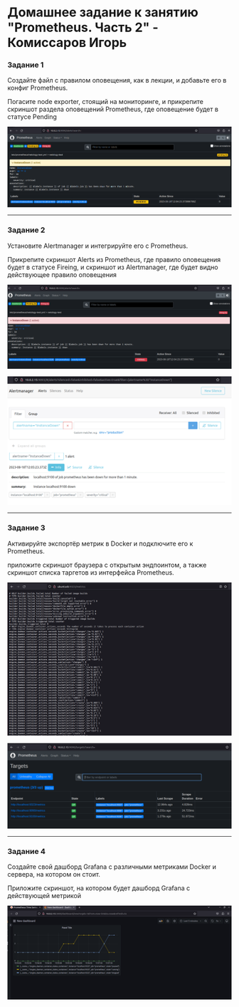 # Домашнее задание к занятию "Prometheus. Часть 2" - Комиссаров Игорь

### Задание 1

Создайте файл с правилом оповещения, как в лекции, и добавьте его в конфиг Prometheus.

Погасите node exporter, стоящий на мониторинге, и прикрепите скриншот раздела оповещений Prometheus, где оповещение будет в статусе Pending

![10.png](https://github.com/reocoker85/8-01-git-hw/blob/main/hw-05/img/10.png)

---

### Задание 2

Установите Alertmanager и интегрируйте его с Prometheus.

Прикрепите скриншот Alerts из Prometheus, где правило оповещения будет в статусе Fireing, и скриншот из Alertmanager, где будет видно действующее правило оповещения

![11.png](https://github.com/reocoker85/8-01-git-hw/blob/main/hw-05/img/11.png)

![12.png](https://github.com/reocoker85/8-01-git-hw/blob/main/hw-05/img/12.png)

---

### Задание 3

Активируйте экспортёр метрик в Docker и подключите его к Prometheus.

приложите скриншот браузера с открытым эндпоинтом, а также скриншот списка таргетов из интерфейса Prometheus.

![13.png](https://github.com/reocoker85/8-01-git-hw/blob/main/hw-05/img/13.png)

![14.png](https://github.com/reocoker85/8-01-git-hw/blob/main/hw-05/img/14.png)

---

### Задание 4

Создайте свой дашборд Grafana с различными метриками Docker и сервера, на котором он стоит.

Приложите скриншот, на котором будет дашборд Grafana с действующей метрикой

![15.png](https://github.com/reocoker85/8-01-git-hw/blob/main/hw-05/img/15.png)

